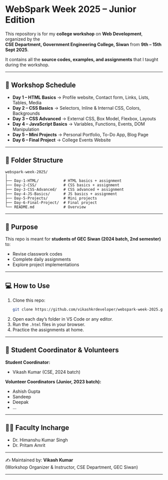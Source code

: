 # WebSpark Week 2025 – Junior Edition

This repository is for my **college workshop** on **Web Development**, organized by the  
**CSE Department, Government Engineering College, Siwan** from **9th – 15th Sept 2025**.

It contains all the **source codes, examples, and assignments** that I taught during the workshop.

---

## 📅 Workshop Schedule

- **Day 1 – HTML Basics** → Profile website, Contact form, Links, Lists, Tables, Media
- **Day 2 – CSS Basics** → Selectors, Inline & Internal CSS, Colors, Backgrounds
- **Day 3 – CSS Advanced** → External CSS, Box Model, Flexbox, Layouts
- **Day 4 – JavaScript Basics** → Variables, Functions, Events, DOM Manipulation
- **Day 5 – Mini Projects** → Personal Portfolio, To-Do App, Blog Page
- **Day 6 – Final Project** → College Events Website

---

## 📂 Folder Structure

```
webspark-week-2025/
│
├── Day-1-HTML/           # HTML basics + assignment
├── Day-2-CSS/            # CSS basics + assignment
├── Day-3-CSS-Advanced/   # CSS advanced + assignment
├── Day-4-JS-Basics/      # JS basics + assignment
├── Day-5-Projects/       # Mini projects
├── Day-6-Final-Project/  # Final project
└── README.md             # Overview
```

---

## 🎯 Purpose

This repo is meant for **students of GEC Siwan (2024 batch, 2nd semester)** to:

- Revise classwork codes
- Complete daily assignments
- Explore project implementations

---

## 💻 How to Use

1. Clone this repo:
   ```bash
   git clone https://github.com/vikashkrdeveloper/webspark-week-2025.git
   ```
2. Open each day’s folder in VS Code or any editor.
3. Run the `.html` files in your browser.
4. Practice the assignments at home.

---

## 👥 Student Coordinator & Volunteers

**Student Coordinator:**

- Vikash Kumar (CSE, 2024 batch)

**Volunteer Coordinators (Junior, 2023 batch):**

- Ashish Gupta
- Sandeep
- Deepak
- ...

---

## 👨‍🏫 Faculty Incharge

- Dr. Himanshu Kumar Singh
- Dr. Pritam Amrit

---

✍️ Maintained by: **Vikash Kumar**  
(Workshop Organizer & Instructor, CSE Department, GEC Siwan)

---
